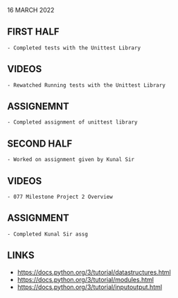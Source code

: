 16 MARCH 2022

## FIRST HALF
```
- Completed tests with the Unittest Library
```
## VIDEOS
```
- Rewatched Running tests with the Unittest Library
```
## ASSIGNEMNT
```
- Completed assignment of unittest library
```

## SECOND HALF
```
- Worked on assignment given by Kunal Sir
```

## VIDEOS
```
- 077 Milestone Project 2 Overview
```
## ASSIGNMENT
```
- Completed Kunal Sir assg
```
## LINKS

- https://docs.python.org/3/tutorial/datastructures.html
- https://docs.python.org/3/tutorial/modules.html
- https://docs.python.org/3/tutorial/inputoutput.html